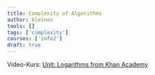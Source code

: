 ```yaml
---
title: Complexity of Algorithms
author: kleinen
tools: []
tags: ['complexity']
courses: ['info2']
draft: true
---
```


Video-Kurs:
[Unit: Logarithms from Khan Academy](https://www.khanacademy.org/math/algebra2/x2ec2f6f830c9fb89:logs)
